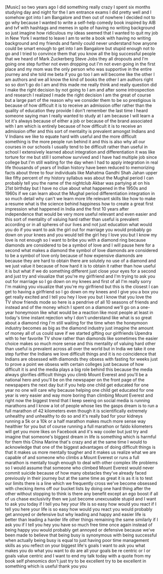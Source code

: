
[Music]
so two years ago I did something really
crazy I spent six months studying day
and night for the I am entrance exams I
did pretty well and I somehow got into I
am Bangalore and then out of nowhere I
decided not to go why because I wanted
to write a self-help comedy book
inspired by AIB and tvf with hashtags
and memes in spite of having no writing
background so just imagine how
ridiculous my ideas seemed that I wanted
to quit my job in New York I wanted to
leave I am to write a book with having
no writing background and my friends and
family could never understand how anyone
could be smart enough to get into I am
Bangalore but stupid enough not to go
and I tried to convince them that you
know all the big successful people that
we heard of Mark Zuckerberg Steve Jobs
they all dropouts and I&#39;m going one step
further not even dropping out I&#39;m not
even going in the first place and my mom
was the only person who was supportive
in the entire journey and she told me
beta if you go too I am will become like
the other I am authors and we all know
the kind of books the other I am authors
right
so so don&#39;t go do I am and this made me
really think and really question did I
make the right decision by not going to
I am
and after some introspection and
research I realized I made the right
decision
I am the great of course but a large
part of the reason why we consider them
to be so prestigious is because of how
difficult it is to receive an admission
offer rather than the quality of
education they provide I don&#39;t remember
the last time I heard someone saying man
I really wanted to study at I am because
I will learn a lot it&#39;s always because
of either a job or because of the brand
associated with I am which is entirely
because of how difficult it is to
receive an admission offer and this sort
of mentality is prevalent amongst
Indians and V Indians we like to equate
hard with useful and the more difficult
something is the more people run behind
it and this is also why all our courses
in our schools I usually tend to be
difficult rather than useful in school I
extensively learned about integration
and differentiation it was like torture
for me but still I somehow survived and
I have had multiple job since college
but I&#39;m still waiting for the day when I
had to apply integration in real life
thousands of years of Indian history
have been reduced to memorizing facts
about three to four individuals like
Mahatma Gandhi Shah Jahan upper like
fifty percent of my history syllabus was
about the Mughal period I can probably
tell you the name of the nightclub Akbar
was partying at on his 21st birthday but
I have no clue about what happened in
the 1950s and 1960s if we can learn
about the Mughal period differentiation
integration in so much detail why can&#39;t
we learn more life relevant skills like
how to make a resume what is the science
behind happiness how to create a great
first impression what happened in India
and the first 10 years after
independence that would be very more
useful relevant and even easier and this
sort of mentality of valuing hard rather
than useful is prevalent according or in
all spheres of our lives and
not just education what would you do if
you want to ask the girl out for
marriage
you would probably go down on your knees
and you would tell the girl hey I love
you but I know my love is not enough so
I want to bribe you with a diamond ring
because diamonds are considered to be a
symbol of love and I will pause here for
a second what makes a diamond the symbol
of love diamonds are considered to be a
symbol of love only because of how
expensive diamonds are because they are
hard to obtain
there are solutely no use of a diamond
and we just value it because of how hard
it is to obtain it rather than how
useful it is but what if we do something
different just close your eyes for a
second and just try and visualize that
you&#39;re my girlfriend and I&#39;m trying to
ask you out for marriage so I go down on
my knees and first of all I&#39;m really
sorry I&#39;m making you visualize that
you&#39;re my girlfriend but this is the
closest I can get to having a girlfriend
so I go down on my knees and I give you
a box you get really excited and I tell
you hey I love you
but I know that you love the TV show
friends mode so here is a pendrive of
all 10 seasons of friends
and instead and of the money which I
spent on a diamond we&#39;ll go on a
one-year honeymoon like what would be a
reaction like most people at least in
today&#39;s time instant rejection why I
don&#39;t understand like what is so great
about a diamond ring I&#39;m still waiting
for the time when the honeymoon industry
becomes as big as the diamond industry
just imagine the amount of money all of
us could save if we started gifting our
girlfriends Upendra with to her favorite
TV show rather than diamonds like
sometimes the easier choice makes so
much more sense and this mentality of
valuing hard other than useful is
prevalent across all over the world but
in India we take it one step further
the Indians we love difficult things and
it is no coincidence that Indians are
obsessed with diamonds they obsess with
fasting for weeks just to prove a point
we obsess with certain colleges just
because of how difficult it is and the
media plays a big role behind this
because the media always glorifies
difficult things you climb Mount Everest
and you&#39;ll be a national hero and you&#39;ll
be on the newspaper on the front page of
the newspapers the next day but if you
help one child get educated for one year
no one will care
why because helping one child get
educated for one year is very easier and
way more boring than climbing Mount
Everest and right now the biggest trend
that I keep seeing on social media is
running marathons and I know a lot of
people whose lies the gasps dream is to
run a full marathon of 42 kilometers
even though it is scientifically
extremely unhealthy and unhealthy to do
so and it&#39;s really bad for your kidneys
running a 5k or a 10k or a half marathon
makes much more sense way healthier for
you but of course running a full
marathon or faldo kilometers will get
you more likes on Facebook and it&#39;s way
cooler but just try and imagine that
someone&#39;s biggest dream in life is
something which is harmful for them this
China Marine that&#39;s crazy and at the
same time I would
to acknowledge that one of the biggest
advantages of doing difficult things is
that it makes us more mentally tougher
and it makes us realize what we are
capable of and someone who climbs a
Mount Everest or runs a full marathon is
mentally tough enough to deal with other
complex life problems so I would assume
that someone who climbed Mount Everest
would never commit suicide because of
how many obstacles they&#39;ve already faced
previously in their journey but at the
same time as great it is as it is to
test our limits there is a line which we
frequently cross we&#39;ve become obsessed
with checking items off our bucket lists
by doing one hard thing after the other
without stopping to think is there any
benefit except an ego boost if all of us
chase exclusivity then we just become
unexcusable stupid and I want to ask you
today if I tell you hey your life is so
easy how would you react if I tell you
here your life is so easy how would you
react you would probably get annoyed or
defensive but why leading and happy and
easier life is better than leading a
harder life other things remaining the
same similarly if I ask you if I tell
you hey you have so much free time once
again instead of being happy you would
probably get annoyed or defensive
because we&#39;ve been made to believe that
being busy is synonymous with being
successful when actually being busy is
equal to just having poor time
management skills as you reflect on your
biggest life&#39;s goals I want to ask you
what makes you do what you want to do
are all your goals be re centric or I or
goals value centric and I want to end my
talk today with a quote from my book
self phenomics
don&#39;t just try to be excellent try to be
excellent in something which is useful
thank you
you
